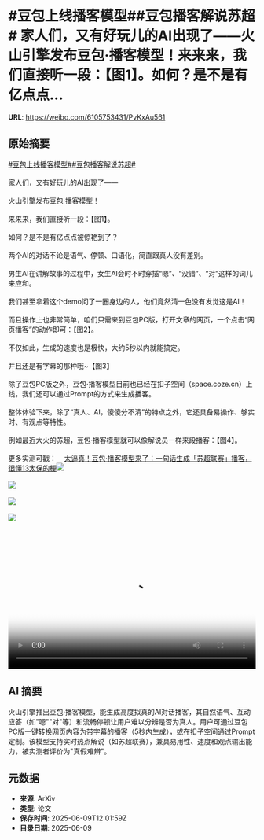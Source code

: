 # #豆包上线播客模型##豆包播客解说苏超# 家人们，又有好玩儿的AI出现了——火山引擎发布豆包·播客模型！来来来，我们直接听一段：【图1】。如何？是不是有亿点点...

**URL**: https://weibo.com/6105753431/PvKxAu561

## 原始摘要

<a href="https://m.weibo.cn/search?containerid=231522type%3D1%26t%3D10%26q%3D%23%E8%B1%86%E5%8C%85%E4%B8%8A%E7%BA%BF%E6%92%AD%E5%AE%A2%E6%A8%A1%E5%9E%8B%23&amp;extparam=%23%E8%B1%86%E5%8C%85%E4%B8%8A%E7%BA%BF%E6%92%AD%E5%AE%A2%E6%A8%A1%E5%9E%8B%23" data-hide=""><span class="surl-text">#豆包上线播客模型#</span></a><a href="https://m.weibo.cn/search?containerid=231522type%3D1%26t%3D10%26q%3D%23%E8%B1%86%E5%8C%85%E6%92%AD%E5%AE%A2%E8%A7%A3%E8%AF%B4%E8%8B%8F%E8%B6%85%23&amp;extparam=%23%E8%B1%86%E5%8C%85%E6%92%AD%E5%AE%A2%E8%A7%A3%E8%AF%B4%E8%8B%8F%E8%B6%85%23" data-hide=""><span class="surl-text">#豆包播客解说苏超#</span></a> <br><br>家人们，又有好玩儿的AI出现了——<br><br>火山引擎发布豆包·播客模型！<br><br>来来来，我们直接听一段：【图1】。<br><br>如何？是不是有亿点点被惊艳到了？<br><br>两个AI的对话不论是语气、停顿、口语化，简直跟真人没有差别。<br><br>男生AI在讲解故事的过程中，女生AI会时不时穿插“嗯”、“没错”、“对”这样的词儿来应和。<br><br>我们甚至拿着这个demo问了一圈身边的人，他们竟然清一色没有发觉这是AI！<br><br>而且操作上也非常简单，咱们只需来到豆包PC版，打开文章的网页，一个点击“网页播客”的动作即可：【图2】。<br><br>不仅如此，生成的速度也是极快，大约5秒以内就能搞定。<br><br>并且还是有字幕的那种哦~【图3】<br><br>除了豆包PC版之外，豆包·播客模型目前也已经在扣子空间（space.coze.cn）上线，我们还可以通过Prompt的方式来生成播客。<br><br>整体体验下来，除了“真人、AI，傻傻分不清”的特点之外，它还具备易操作、够实时、有观点等特性。<br><br>例如最近大火的苏超，豆包·播客模型就可以像解说员一样来段播客：【图4】。<br><br>更多实测可戳：<a href="https://weibo.cn/sinaurl?u=https%3A%2F%2Fmp.weixin.qq.com%2Fs%2FqZ0Kcm2wyPpC56dVHZ5tHw" data-hide=""><span class="url-icon"><img style="width: 1rem;height: 1rem" src="https://h5.sinaimg.cn/upload/2015/09/25/3/timeline_card_small_web_default.png" referrerpolicy="no-referrer"></span><span class="surl-text">太逼真！豆包·播客模型来了：一句话生成「苏超联赛」播客，很懂13太保的梗</span></a><img style="" src="https://tvax4.sinaimg.cn/large/006Fd7o3ly1i296neaafjj30zk0k0jr9.jpg" referrerpolicy="no-referrer"><br><br><img style="" src="https://tvax1.sinaimg.cn/large/006Fd7o3ly1i296nebiyhj31hc0u0dh0.jpg" referrerpolicy="no-referrer"><br><br><img style="" src="https://tvax2.sinaimg.cn/large/006Fd7o3ly1i296hzueadj30u00hkgra.jpg" referrerpolicy="no-referrer"><br><br><img style="" src="https://tvax4.sinaimg.cn/large/006Fd7o3ly1i296nbvsgej30zk0k0gng.jpg" referrerpolicy="no-referrer"><br><br><br clear="both"><div style="clear: both"></div><video controls="controls" poster="https://tvax3.sinaimg.cn/orj480/006Fd7o3ly1i296ndo2trj30zk0k0jr9.jpg" style="width: 100%"><source src="https://f.video.weibocdn.com/o0/JqzHo6E9lx08oUmJKOVa01041200jBIg0E010.mp4?label=mp4_720p&amp;template=1280x720.25.0&amp;ori=0&amp;ps=1CwnkDw1GXwCQx&amp;Expires=1749474071&amp;ssig=2JPRrq0jf2&amp;KID=unistore,video"><source src="https://f.video.weibocdn.com/o0/YvMH3Csflx08oUmJ6mEU010412008kkA0E010.mp4?label=mp4_hd&amp;template=852x480.25.0&amp;ori=0&amp;ps=1CwnkDw1GXwCQx&amp;Expires=1749474071&amp;ssig=F79kCdYmE3&amp;KID=unistore,video"><source src="https://f.video.weibocdn.com/o0/ZfQHc6Yglx08oUmIP0mc010412004OuP0E010.mp4?label=mp4_ld&amp;template=640x360.25.0&amp;ori=0&amp;ps=1CwnkDw1GXwCQx&amp;Expires=1749474071&amp;ssig=3DWujE%2FiXw&amp;KID=unistore,video"><p>视频无法显示，请前往<a href="https://video.weibo.com/show?fid=1034%3A5175668946960404" target="_blank" rel="noopener noreferrer">微博视频</a>观看。</p></video>

## AI 摘要

火山引擎推出豆包·播客模型，能生成高度拟真的AI对话播客，其自然语气、互动应答（如"嗯""对"等）和流畅停顿让用户难以分辨是否为真人。用户可通过豆包PC版一键转换网页内容为带字幕的播客（5秒内生成），或在扣子空间通过Prompt定制。该模型支持实时热点解说（如苏超联赛），兼具易用性、速度和观点输出能力，被实测者评价为"真假难辨"。

## 元数据

- **来源**: ArXiv
- **类型**: 论文
- **保存时间**: 2025-06-09T12:01:59Z
- **目录日期**: 2025-06-09
